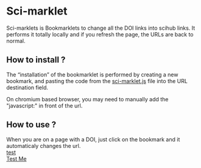 # Sci-marklet
Sci-marklets is Bookmarklets to change all the DOI links into scihub links. It performs it totally locally and if you refresh the page, the URLs are back to normal.

## How to install ?
The “installation” of the bookmarklet is performed by creating a new bookmark, and pasting the code from the [sci-marklet.js](sci-marklet.js) file into the URL destination field.

On chromium based browser, you may need to manually add the "javascript:" in front of the url.

## How to use ?
When you are on a page with a DOI, just click on the bookmark and it automaticaly changes the url. </br>
<a href ="exemple.com">test</a> </br>
<a href="javascript:  function output(text){    document.head.insertAdjacentHTML(&quot;beforeend&quot;, &quot;<style id='snackStyle'> \        /*snackbar layout code from https://www.w3schools.com/howto/howto_js_snackbar.asp*/ \        #snackbar  {\              visibility:  hidden;   /*  Hidden  by  default.  Visible  on  click  */\              min-width:  250px;   /*  Set  a  default  minimum  width  */\              margin-left:  -125px;  /*  Divide  value  of  min-width  by  2  */\              background-color:  #333;  /*  Black  background  color  */\              color:  #fff;  /*  White  text  color  */\              text-align:  center;  /*  Centered  text  */\              border-radius:  2px;  /*  Rounded  borders  */\              padding:  16px;  /*  Padding  */\              position:  fixed;  /*  Sit  on  top  of  the  screen  */\              z-index:  1;  /*  Add  a  z-index  if  needed  */\              left:  50%;  /*  Center  the  snackbar  */\              bottom:  30px;  /*  30px  from  the  bottom  */\          }  \          /*  Show  the  snackbar  when  clicking  on  a  button  (class  added  with  JavaScript)  */  \          #snackbar.show  {\              visibility:  visible;  /*  Show  the  snackbar  */  \              /*  Add  animation:  Take  0.5  seconds  to  fade  in  and  out  the  snackbar.\              However,  delay  the  fade  out  process  for  2.5  seconds  */\              -webkit-animation:  fadein  0.5s,  fadeout  0.5s  2.5s;\              animation:  fadein  0.5s,  fadeout  0.5s  2.5s;\          }\          /*  Animations  to  fade  the  snackbar  in  and  out  */\          @-webkit-keyframes  fadein  {\              from  {bottom:  0;  opacity:  0;}\              to  {bottom:  30px;  opacity:  1;}\          }\          @keyframes  fadein  {\              from  {bottom:  0;  opacity:  0;}\              to  {bottom:  30px;  opacity:  1;}\          }\          @-webkit-keyframes  fadeout  {\              from  {bottom:  30px;  opacity:  1;}\              to  {bottom:  0;  opacity:  0;}\          }\          @keyframes  fadeout  {\              from  {bottom:  30px;  opacity:  1;}\              to  {bottom:  0;  opacity:  0;}\          }\          </style>&quot;);      document.body.insertAdjacentHTML(&quot;afterbegin&quot;,  '<div  id=&quot;snackbar&quot;>'+text+'</div>');      var  x  =  document.getElementById(&quot;snackbar&quot;);      x.className  =  &quot;show&quot;;      setTimeout(function(){          x.className  =  x.className.replace(&quot;show&quot;,  &quot;&quot;);          x.remove();          document.getElementById(&quot;snackStyle&quot;).remove();      },  3000);    };    function  liveSearch()  {      let  cards  =  document.querySelectorAll('a');      let  search_query  =  &quot;doi.org/&quot;;      let  count  =  0;      for  (var  i  =  0;  i  <  cards.length;  i++)  {          if(cards[i].href.toLowerCase()              .includes(search_query.toLowerCase()))  {                  cards[i].href  =  cards[i].href.replace(search_query,  &quot;sci-hub.ru/&quot;);          }else{              count+=1;          };      };      if(count  ==  cards.length){          output(&quot;No  DOI  found&quot;);      }else  {          count  =  cards.length-count;          output(&quot;Changed  &quot;  +count  +&quot;  URLs&quot;);      };  };  liveSearch()">  Test Me</a>
